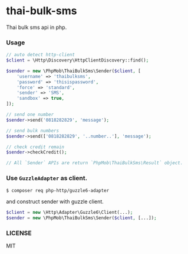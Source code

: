 # thai-bulk-sms
Thai bulk sms api in php.

### Usage

```php
// auto detect http-client
$client = \Http\Discovery\HttpClientDiscovery::find();

$sender = new \PhpMob\ThaiBulkSms\Sender($client, [
    'username' => 'thaibulksms',
    'password' => 'thisispassword',
    'force' => 'standard',
    'sender' => 'SMS',
    'sandbox' => true,
]);

// send one number
$sender->send('0818282829', 'message');

// send bulk numbers
$sender->send(['0818282829', '..number..'], 'message');

// check credit remain
$sender->checkCredit();

// All `Sender` APIs are return `PhpMob\ThaiBulkSms\Result` object.
```

### Use `GuzzleAdapter` as client.

```bash
$ composer req php-http/guzzle6-adapter
```

and construct sender with guzzle client.

```php
$client = new \Http\Adapter\Guzzle6\Client(...);
$sender = new \PhpMob\ThaiBulkSms\Sender($client, [...]);
```

### LICENSE
MIT
